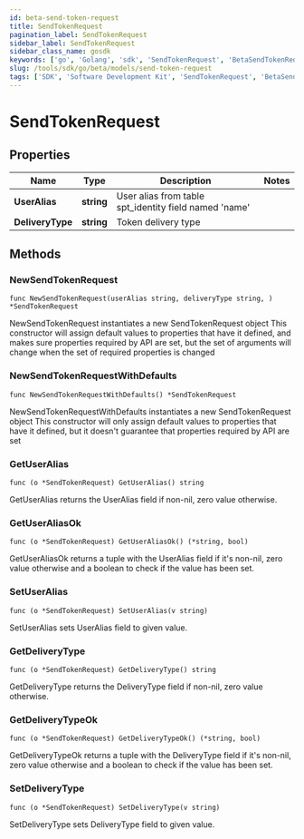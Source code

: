 ```yaml
---
id: beta-send-token-request
title: SendTokenRequest
pagination_label: SendTokenRequest
sidebar_label: SendTokenRequest
sidebar_class_name: gosdk
keywords: ['go', 'Golang', 'sdk', 'SendTokenRequest', 'BetaSendTokenRequest'] 
slug: /tools/sdk/go/beta/models/send-token-request
tags: ['SDK', 'Software Development Kit', 'SendTokenRequest', 'BetaSendTokenRequest']
---
```


# SendTokenRequest

## Properties

Name | Type | Description | Notes
------------ | ------------- | ------------- | -------------
**UserAlias** | **string** | User alias from table spt_identity field named &#39;name&#39; | 
**DeliveryType** | **string** | Token delivery type | 

## Methods

### NewSendTokenRequest

`func NewSendTokenRequest(userAlias string, deliveryType string, ) *SendTokenRequest`

NewSendTokenRequest instantiates a new SendTokenRequest object
This constructor will assign default values to properties that have it defined,
and makes sure properties required by API are set, but the set of arguments
will change when the set of required properties is changed

### NewSendTokenRequestWithDefaults

`func NewSendTokenRequestWithDefaults() *SendTokenRequest`

NewSendTokenRequestWithDefaults instantiates a new SendTokenRequest object
This constructor will only assign default values to properties that have it defined,
but it doesn't guarantee that properties required by API are set

### GetUserAlias

`func (o *SendTokenRequest) GetUserAlias() string`

GetUserAlias returns the UserAlias field if non-nil, zero value otherwise.

### GetUserAliasOk

`func (o *SendTokenRequest) GetUserAliasOk() (*string, bool)`

GetUserAliasOk returns a tuple with the UserAlias field if it's non-nil, zero value otherwise
and a boolean to check if the value has been set.

### SetUserAlias

`func (o *SendTokenRequest) SetUserAlias(v string)`

SetUserAlias sets UserAlias field to given value.


### GetDeliveryType

`func (o *SendTokenRequest) GetDeliveryType() string`

GetDeliveryType returns the DeliveryType field if non-nil, zero value otherwise.

### GetDeliveryTypeOk

`func (o *SendTokenRequest) GetDeliveryTypeOk() (*string, bool)`

GetDeliveryTypeOk returns a tuple with the DeliveryType field if it's non-nil, zero value otherwise
and a boolean to check if the value has been set.

### SetDeliveryType

`func (o *SendTokenRequest) SetDeliveryType(v string)`

SetDeliveryType sets DeliveryType field to given value.



